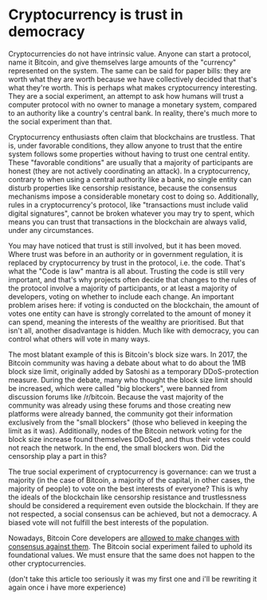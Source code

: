 # Cryptocurrency is trust in democracy

Cryptocurrencies do not have intrinsic value. Anyone can start a protocol, name
it Bitcoin, and give themselves large amounts of the "currency" represented on
the system. The same can be said for paper bills: they are worth what they are
worth because we have collectively decided that that's what they're worth.
This is perhaps what makes cryptocurrency interesting. They are a social
experiment, an attempt to ask how humans will trust a computer protocol with no
owner to manage a monetary system, compared to an authority like a country's
central bank. In reality, there's much more to the social experiment than that.

Cryptocurrency enthusiasts often claim that blockchains are trustless.
That is, under favorable conditions, they allow anyone to trust that the entire
system follows some properties without having to trust one central entity.
These "favorable conditions" are usually that a majority of participants are
honest (they are not actively coordinating an attack). In a cryptocurrency,
contrary to when using a central authority like a bank, no single entity can
disturb properties like censorship resistance, because the consensus mechanisms
impose a considerable monetary cost to doing so. Additionally, rules in a
cryptocurrency's protocol, like "transactions must include valid digital
signatures", cannot be broken whatever you may try to spent, which means you
can trust that transactions in the blockchain are always valid, under any
circumstances.

You may have noticed that trust is still involved, but it has been moved. Where
trust was before in an authority or in government regulation, it is replaced by
cryptocurrency by trust in the protocol, i.e. the code. That's what the
"Code is law" mantra is all about. Trusting the code is still very important,
and that's why projects often decide that changes to the rules of the protocol
involve a majority of participants, or at least a majority of developers,
voting on whether to include each change. An important problem arises here:
if voting is conducted on the blockchain, the amount of votes one entity can
have is strongly correlated to the amount of money it can spend, meaning the
interests of the wealthy are prioritised. But that isn't all, another
disadvantage is hidden. Much like with democracy, you can control what others
will vote in many ways.

The most blatant example of this is Bitcoin's block size wars. In 2017, the
Bitcoin community was having a debate about what to do about the 1MB block size
limit, originally added by Satoshi as a temporary DDoS-protection measure.
During the debate, many who thought the block size limit should be increased,
which were called "big blockers", were banned from discussion forums like
/r/bitcoin. Because the vast majority of the community was already using these
forums and those creating new platforms were already banned, the community got
their information exclusively from the "small blockers" (those who believed in
keeping the limit as it was). Additionally, nodes of the Bitcoin network voting
for the block size increase found themselves DDoSed, and thus their votes could
not reach the network. In the end, the small blockers won. Did the censorship
play a part in this?

The true social experiment of cryptocurrency is governance: can we trust a
majority (in the case of Bitcoin, a majority of the capital, in other cases,
the majority of people) to vote on the best interests of everyone? This is why
the ideals of the blockchain like censorship resistance and trustlessness
should be considered a requirement even outside the blockchain. If they are not
respected, a social consensus can be achieved, but not a democracy. A biased
vote will not fulfill the best interests of the population.

Nowadays, Bitcoin Core developers are [allowed to make changes with consensus against them](https://www.reddit.com/r/btc/comments/3ujc4m/consensus_jgarzik_rbf_would_be_antisocial_on_the/).
The Bitcoin social experiment failed to uphold its foundational values. We must
ensure that the same does not happen to the other cryptocurrencies.

(don't take this article too seriously it was my first one and i'll be rewriting it again once i have more experience)
